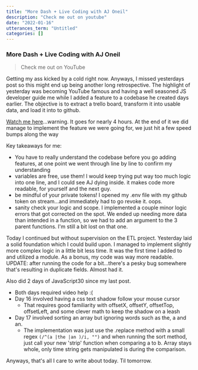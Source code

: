 ```yaml
---
title: "More Dash + Live Coding with AJ Oneil"
description: "Check me out on youtube"
date: "2022-01-16"
utterances_term: "Untitled"
categories: []
---
```

### More Dash + Live Coding with AJ Oneil
> Check me out on YouTube

Getting my ass kicked by a cold right now. Anyways, I missed yesterdays post so this might end up being another long retrospective.
The highlight of yesterday was becoming YouTube famous and having a well seasoned JS developer guide me while I added a feature to
a codebase he created days earlier. The objective is to extract a trello board, transform it into usable data, and load it into to github.

[Watch me here](https://www.youtube.com/watch?v=dwcXfsgZ12A&t=3315s)...warning. It goes for
nearly 4 hours. At the end of it we did manage to implement the feature we were going for, we just hit a few speed bumps along the way

Key takeaways for me:
 - You have to really understand the codebase before you go adding features, at one point we went through line by line to
 confirm my understanding
 - variables are free, use them! I would keep trying put way too much logic into one line, and I could see AJ dying inside.
 it makes code more readable, for yourself and the next guy.
 - be mindful of your private tokens! I opened my .env file with my github token on stream...and immediately had to go revoke it. oops.
 - sanity check your logic and scope. I implemented a couple minor logic errors that got corrected on the spot. We ended up
 needing more data than intended in a function, so we had to add an argument to the 3 parent functions. I'm still a bit lost
 on that one.

Today I continued but without supervision on the ETL project. Yesterday laid a solid foundation which I could build upon.
I managed to implement slightly more complex logic in a little bit less time. It was the first time I added to and utilized a
module. As a bonus, my code was way more readable.
UPDATE: after running the code for a bit...there's a pesky bug somewhere that's resulting in duplicate fields. Almost had it.


 Also did 2 days of JavaScript30 since my last post.
 - Both days required video help :(
 - Day 16 involved having a css text shadow follow your mouse cursor
   - That requires good familiarity with offsetX, offsetY, offsetTop, offsetLeft, and some clever math to keep the shadow on a leash
 - Day 17 involved sorting an array but ignoring words such as the, a and an.
   - The implementation was just use the .replace method with a small regex `(/^(a |the |an )/i, "")` and when running the sort
   method, just call your new 'strip' function when comparing a to b. Array stays whole, only time string gets manipulated is
   during the comparison.

Anyways, that's all I care to write about today. Til tomorrow.


